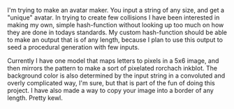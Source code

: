 I'm trying to make an avatar maker. You input a string of any size, and get a "unique" avatar.
In trying to create few collisions I have been interested in making my own, simple hash-function
without looking up too much on how they are done in todays standards.
My custom hash-function should be able to make an output that is of any length,
because I plan to use this output to seed a procedural generation with few inputs.

Currently I have one model that maps letters to pixels in a 5x6 image, and then
mirrors the pattern to make a sort of pixelated rorchach inkblot. The background
color is also determined by the input string in a convoluted and overly
complicated way, I'm sure, but that is part of the fun of doing this project.
I have also made a way to copy your image into a border of any length. Pretty kewl.
